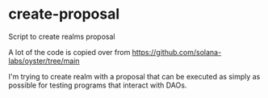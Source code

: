 # create-proposal
Script to create realms proposal

A lot of the code is copied over from
https://github.com/solana-labs/oyster/tree/main

I'm trying to create realm with a proposal that can be executed as simply as possible for testing programs that interact with DAOs.
